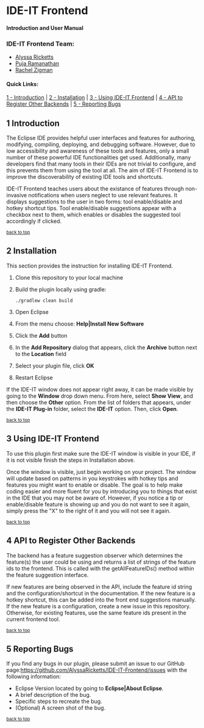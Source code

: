 # IDE-IT Frontend 
#### Introduction and User Manual

### IDE-IT Frontend Team:  
- [Alyssa Ricketts](https://www.linkedin.com/in/alyssa-ricketts/)
- [Puja Ramanathan](https://www.linkedin.com/in/pujaram/)
- [Rachel Zigman](https://www.linkedin.com/in/rachel-zigman-555751132/)

#### Quick Links: 
[1 - Introduction](#1-introduction) |
[2 - Installation](#2-installation) |
[3 - Using IDE-IT Frontend](#3-using-ide-it-frontend) |
[4 - API to Register Other Backends](#4-api-to-register-other-backends) |
[5 - Reporting Bugs](#5-reporting-bugs)


## 1 Introduction

The Eclipse IDE provides helpful user interfaces and features for authoring, modifying, compiling, deploying, and debugging software. However, due to low accessibility and awareness of these tools and features, only a small number of these powerful IDE functionalities get used. Additionally, many developers find that many tools in their IDEs are not trivial to configure, and this prevents them from using the tool at all. The aim of IDE-IT Frontend is to improve the discoverability of existing IDE tools and shortcuts.

IDE-IT Frontend teaches users about the existance of features through non-invasive notifications when users neglect to use relevant features. It displays suggestions to the user in two forms: tool enable/disable and hotkey shortcut tips. Tool enable/disable suggestions appear with a checkbox next to them, which enables or disables the suggested tool accordingly if clicked.

<sup>[back to top](#ide-it-frontend)</sup>

## 2 Installation

This section provides the instruction for installing IDE-IT Frontend.

1. Clone this repository to your local machine
2. Build the plugin locally using gradle:

    `./gradlew clean build`
    
3. Open Eclipse
4. From the menu choose: **Help|Install New Software**
5. Click the **Add** button
6. In the **Add Repository** dialog that appears, click the **Archive** button next to the **Location** field
7. Select your plugin file, click **OK**
8. Restart Eclipse

If the IDE-IT window does not appear right away, it can be made visible by going to the **Window** drop down menu. From here, select **Show View**, and then choose the **Other** option. From the list of folders that appears, under the **IDE-IT Plug-in** folder, select the **IDE-IT** option. Then, click **Open**.

<sup>[back to top](#ide-it-frontend)</sup>

## 3 Using IDE-IT Frontend

To use this plugin first make sure the IDE-IT window is visible in your IDE, if it is not visible finish the steps in Installation above. 

Once the window is visible, just begin working on your project. The window will update based on patterns in you keystrokes with hotkey tips and features you might want to enable or disable. The goal is to help make coding easier and more fluent for you by introducing you to things that exist in the IDE that you may not be aware of. However, if you notice a tip or enable/disable feature is showing up and you do not want to see it again, simply press the "X" to the right of it and you will not see it again. 

<sup>[back to top](#ide-it-frontend)</sup>

## 4 API to Register Other Backends

The backend has a feature suggestion observer which determines the feature(s) the user could be using and returns a list of strings of the feature ids to the frontend. This is called with the getAllFeatureIDs() method within the feature suggestion interface. 

If new features are being observed in the API, include the feature id string and the configuration/shortcut in the documentation. If the new feature is a hotkey shortcut, this can be added into the front end suggestions manually. If the new feature is a configuration, create a new issue in this repository. Otherwise, for existing features, use the same feature ids present in the current frontend tool.

<sup>[back to top](#ide-it-frontend)</sup>

## 5 Reporting Bugs

If you find any bugs in our plugin, please submit an issue to our GitHub page:https://github.com/AlyssaRicketts/IDE-IT-Frontend/issues with the following information:

- Eclipse Version located by going to **Eclipse|About Eclipse**.
- A brief description of the bug.
- Specific steps to recreate the bug.
- (Optional) A screen shot of the bug.

<sup>[back to top](#ide-it-frontend)</sup>
